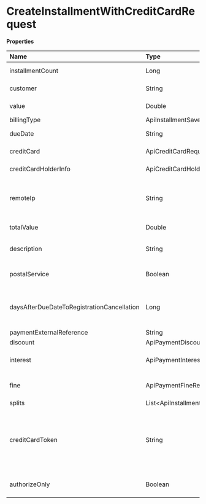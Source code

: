 # CreateInstallmentWithCreditCardRequest

**Properties**

| Name                                       | Type                                               | Required | Description                                                                                                                                            |
| :----------------------------------------- | :------------------------------------------------- | :------- | :----------------------------------------------------------------------------------------------------------------------------------------------------- |
| installmentCount                           | Long                                               | ✅       | Number of installments                                                                                                                                 |
| customer                                   | String                                             | ✅       | Unique customer identifier in Asaas                                                                                                                    |
| value                                      | Double                                             | ✅       | Value of each installment                                                                                                                              |
| billingType                                | ApiInstallmentSaveWithCreditCardRequestBillingType | ✅       | Payment billing type                                                                                                                                   |
| dueDate                                    | String                                             | ✅       | Due date of the first installment                                                                                                                      |
| creditCard                                 | ApiCreditCardRequestDto                            | ✅       | Credit card information                                                                                                                                |
| creditCardHolderInfo                       | ApiCreditCardHolderInfoRequestDto                  | ✅       | Credit card holder information                                                                                                                         |
| remoteIp                                   | String                                             | ✅       | IP from where the customer is making the purchase. Your server's IP must not be entered.                                                               |
| totalValue                                 | Double                                             | ❌       | Total installment amount                                                                                                                               |
| description                                | String                                             | ❌       | Installment description (max. 500 characters)                                                                                                          |
| postalService                              | Boolean                                            | ❌       | Define whether the payment will be sent via post                                                                                                       |
| daysAfterDueDateToRegistrationCancellation | Long                                               | ❌       | Days after registration cancellation deadline (only for bank slip)                                                                                     |
| paymentExternalReference                   | String                                             | ❌       | Free search field                                                                                                                                      |
| discount                                   | ApiPaymentDiscountDto                              | ❌       | Discount information                                                                                                                                   |
| interest                                   | ApiPaymentInterestRequestDto                       | ❌       | Interest information for payment after due date                                                                                                        |
| fine                                       | ApiPaymentFineRequestDto                           | ❌       | Fine information for payment after due date                                                                                                            |
| splits                                     | List\<ApiInstallmentSplitRequestDto\>              | ❌       | Split Settings                                                                                                                                         |
| creditCardToken                            | String                                             | ❌       | Credit card token for using the credit card tokenization functionality. If informed, the fields creditCard and creditCardHolderInfo are not mandatory. |
| authorizeOnly                              | Boolean                                            | ❌       | Carry out only the Pre-Authorization of the installment                                                                                                |

<!-- This file was generated by liblab | https://liblab.com/ -->
